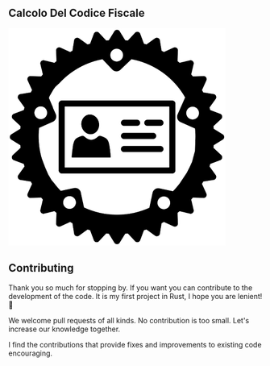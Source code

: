 ## Calcolo Del Codice Fiscale
<img src="https://github.com/fortunatodeangelis/rust-codice-fiscale/blob/main/rust-codice-fiscale-logo.png" alt="rust-codice-fiscale">


## Contributing
Thank you so much for stopping by. If you want you can contribute to the development of the code. It is my first project in Rust, I hope you are lenient! :tada:

We welcome pull requests of all kinds. No contribution is too small. Let's increase our knowledge together.

I find the contributions that provide fixes and improvements to existing code encouraging.
